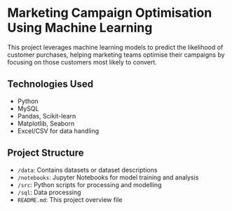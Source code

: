 # Marketing Campaign Optimisation Using Machine Learning
This project leverages machine learning models to predict the likelihood of customer purchases, helping marketing teams optimise their campaigns by focusing on those customers most likely to convert.

## Technologies Used
- Python
- MySQL
- Pandas, Scikit-learn
- Matplotlib, Seaborn
- Excel/CSV for data handling

## Project Structure
- `/data`: Contains datasets or dataset descriptions
- `/notebooks`: Jupyter Notebooks for model training and analysis
- `/src`: Python scripts for processing and modelling
- `/sql`: Data processing
- `README.md`: This project overview file


